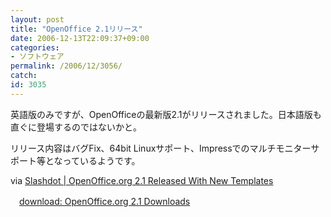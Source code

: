 ```yaml
---
layout: post
title: "OpenOffice 2.1リリース"
date: 2006-12-13T22:09:37+09:00
categories:
- ソフトウェア
permalink: /2006/12/3056/
catch: 
id: 3035
---
```

英語版のみですが、OpenOfficeの最新版2.1がリリースされました。日本語版も直ぐに登場するのではないかと。

 

リリース内容はバグFix、64bit Linuxサポート、Impressでのマルチモニターサポート等となっているようです。

 

via [Slashdot | OpenOffice.org 2.1 Released With New Templates](http://slashdot.org/articles/06/12/12/2224243.shtml)

 

　[download: OpenOffice.org 2.1 Downloads](http://download.openoffice.org/2.1.0/index.html)

